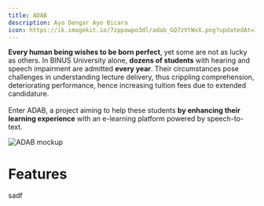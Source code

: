 ```yaml
---
title: ADAB
description: Ayo Dengar Ayo Bicara
icon: https://ik.imagekit.io/7zppawpo3dl/adab_GQ7zVtWxX.png?updatedAt=1627146896081
---
```

**Every human being wishes to be born perfect**, yet some are not as lucky as others. In BINUS University alone, **dozens of students** with hearing and speech impairment are admitted **every year**. Their circumstances pose challenges in understanding lecture delivery, thus crippling comprehension, deteriorating performance, hence increasing tuition fees due to extended candidature.
<br>
<br>
Enter ADAB, a project aiming to help these students **by enhancing their learning experience** with an e-learning platform powered by speech-to-text.

![ADAB mockup](https://i.postimg.cc/FRwnwqrk/adab-mockup.png)

# Features
sadf
